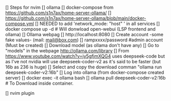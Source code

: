 [] Steps for nvim
  [] ollama
    [] docker-compose from https://github.com/s1n7ax/home-server-ollama/
      [] https://github.com/s1n7ax/home-server-ollama/blob/main/docker-compose.yml
        [] NEEDED to add 'network_mode: "host" ' in all services
      [] docker compose up -d # Will donwload open-webui (LSP frontend and ollama)
      [] Ollama webpag
        [] http://localhost:8080
          [] Create account -some fake values- (mail: mail@box.com)
            [] rampxxxx/password #admin account (Must be created)
          [] Download model (as ollama don't have any)
            [] Go to "models" in the webpage http://ollama.com/library
              [] From https://www.youtube.com/watch?v=jy5gfjmXQG4 uses deepseek-code but as
                I've not nvidia will use deepseek-coder-v2 as it's said to be faster (but 16b as 236 is huge)
                [] Select and copy the download comman "ollama run deepseek-coder-v2:16b"
                [] Log into ollama (from docker-compose created server)
                  [] docker exec -it ollama bash
                    [] ollama pull deepseek-coder-v2:16b # To Download inside container.
          
  [] nvim plugin
